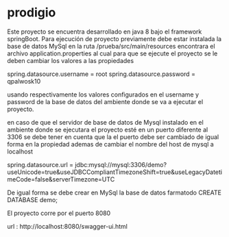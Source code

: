 # prodigio

Este proyecto se encuentra desarrollado en java 8 bajo el framework springBoot. Para ejecución de proyecto previamente debe estar instalada la base de datos MySql en la ruta /prueba/src/main/resources encontrara el archivo application.properties al cual para que se ejecute el proyecto se le deben cambiar los valores a las propiedades

spring.datasource.username = root spring.datasource.password = qpalwosk10

usando respectivamente los valores configurados en el username y password de la base de datos del ambiente donde se va a ejecutar el proyecto.

en caso de que el servidor de base de datos de Mysql instalado en el ambiente donde se ejecutara el proyecto esté en un puerto diferente al 3306 se debe tener en cuenta que la el puerto debe ser cambiado de igual forma en la propiedad ademas de cambiar el nombre del host de mysql a localhost

spring.datasource.url = jdbc:mysql://mysql:3306/demo?useUnicode=true&useJDBCCompliantTimezoneShift=true&useLegacyDatetimeCode=false&serverTimezone=UTC

De igual forma se debe crear en MySql la base de datos farmatodo CREATE DATABASE demo;

El proyecto corre por el puerto 8080

url : http://localhost:8080/swagger-ui.html
